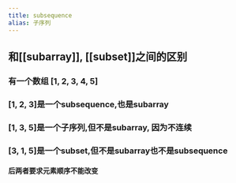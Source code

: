 ```yaml
---
title: subsequence
alias: 子序列
---
```


## 和[[subarray]], [[subset]]之间的区别

### 有一个数组 [1, 2, 3, 4, 5]
### [1, 2, 3]是一个subsequence,也是subarray
### [1, 3, 5]是一个子序列,但不是subarray, 因为不连续
### [3, 1, 5]是一个subset,但不是subarray也不是subsequence
#### 后两者要求元素顺序不能改变
